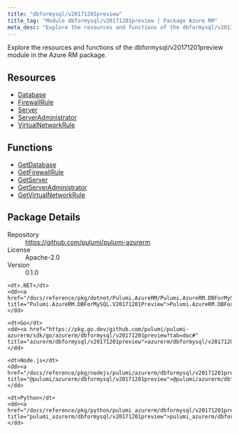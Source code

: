 ```yaml
---
title: "dbformysql/v20171201preview"
title_tag: "Module dbformysql/v20171201preview | Package Azure RM"
meta_desc: "Explore the resources and functions of the dbformysql/v20171201preview module in the Azure RM package."
---
```


<!-- WARNING: this file was generated by Pulumi Docs Generator. -->
<!-- Do not edit by hand unless you're certain you know what you are doing! -->

Explore the resources and functions of the dbformysql/v20171201preview module in the Azure RM package.

<h2 id="resources">Resources</h2>
<ul class="api">
    <li><a href="database" title="Database"><span class="symbol resource"></span>Database</a></li>
    <li><a href="firewallrule" title="FirewallRule"><span class="symbol resource"></span>FirewallRule</a></li>
    <li><a href="server" title="Server"><span class="symbol resource"></span>Server</a></li>
    <li><a href="serveradministrator" title="ServerAdministrator"><span class="symbol resource"></span>ServerAdministrator</a></li>
    <li><a href="virtualnetworkrule" title="VirtualNetworkRule"><span class="symbol resource"></span>VirtualNetworkRule</a></li>
</ul>

<h2 id="functions">Functions</h2>
<ul class="api">
    <li><a href="getdatabase" title="GetDatabase"><span class="symbol function"></span>GetDatabase</a></li>
    <li><a href="getfirewallrule" title="GetFirewallRule"><span class="symbol function"></span>GetFirewallRule</a></li>
    <li><a href="getserver" title="GetServer"><span class="symbol function"></span>GetServer</a></li>
    <li><a href="getserveradministrator" title="GetServerAdministrator"><span class="symbol function"></span>GetServerAdministrator</a></li>
    <li><a href="getvirtualnetworkrule" title="GetVirtualNetworkRule"><span class="symbol function"></span>GetVirtualNetworkRule</a></li>
</ul>

<h2 id="package-details">Package Details</h2>
<dl class="package-details">
	<dt>Repository</dt>
	<dd><a href="https://github.com/pulumi/pulumi-azurerm">https://github.com/pulumi/pulumi-azurerm</a></dd>
	<dt>License</dt>
	<dd>Apache-2.0</dd>
	<dt>Version</dt>
	<dd>0.1.0</dd>
</dl>



<dl class="tabular">

    <dt>.NET</dt>
    <dd><a href="/docs/reference/pkg/dotnet/Pulumi.AzureRM/Pulumi.AzureRM.DBForMySQL.V20171201Preview.html" title="Pulumi.AzureRM.DBForMySQL.V20171201Preview">Pulumi.AzureRM.DBForMySQL.V20171201Preview</a></dd>

    <dt>Go</dt>
    <dd><a href="https://pkg.go.dev/github.com/pulumi/pulumi-azurerm/sdk/go/azurerm/dbformysql/v20171201preview?tab=doc#" title="azurerm/dbformysql/v20171201preview">azurerm/dbformysql/v20171201preview</a></dd>

    <dt>Node.js</dt>
    <dd><a href="/docs/reference/pkg/nodejs/pulumi/azurerm/dbformysql/v20171201preview/#" title="@pulumi/azurerm/dbformysql/v20171201preview">@pulumi/azurerm/dbformysql/v20171201preview</a></dd>

    <dt>Python</dt>
    <dd><a href="/docs/reference/pkg/python/pulumi_azurerm/dbformysql/v20171201preview" title="pulumi_azurerm/dbformysql/v20171201preview">pulumi_azurerm/dbformysql/v20171201preview</a></dd>

</dl>

